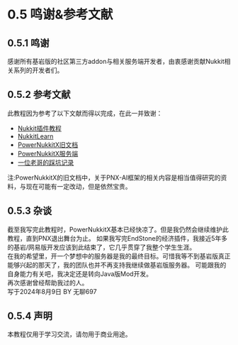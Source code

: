 # 0.5 鸣谢&参考文献
## 0.5.1 鸣谢
感谢所有基岩版的社区第三方addon与相关服务端开发者，由衷感谢贡献Nukkit相关系列的开发者们。

## 0.5.2 参考文献
此教程因为参考了以下文献而得以完成，在此一并致谢：
- [Nukkit插件教程](https://www.cnblogs.com/xtypr/p/nukkit_plugin_start_from_0.html)
- [NukkitLearn](https://github.com/Server-Founder/NukkitLearn)
- [PowerNukkitX旧文档](https://www.powernukkitx.com/)
- [PowerNukkitX服务端](https://github.com/PowerNukkitX/PowerNukkitX)
- [一位老哥的踩坑记录](https://docs.qq.com/doc/DWmVVRVdGbHhwZkx6?u=5422e2e056ae4c5e9646bdb0fb5174b3)

注:PowerNukkitX的旧文档中，关于PNX-AI框架的相关内容是相当值得研究的资料，与现在可能有一定改动，但是依然宝贵。

## 0.5.3 杂谈
截至我写完此教程时，PowerNukkitX基本已经快凉了。但是我仍然会继续维护此教程，直到PNX退出舞台为止。
如果我写完EndStone的经济插件，我接近5年多的基岩/网易版开发应该到此结束了，它几乎贯穿了我整个学生生涯。
<br />在我的希望里，开一个梦想中的服务器是我的最终目标。可惜我等不到基岩版真正能够兴起的那天了，我的团队也并不再支持我继续做基岩版服务器。
可能跟我的自身能力有关吧，我决定还是转向Java版Mod开发。
<br />再次感谢曾经帮助我过的人。
<br />写于2024年8月9日 BY 无聊697

## 0.5.4 声明
本教程仅用于学习交流，请勿用于商业用途。

